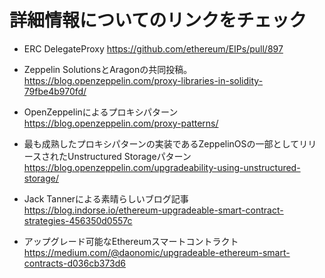 # 詳細情報についてのリンクをチェック

- ERC DelegateProxy
https://github.com/ethereum/EIPs/pull/897

- Zeppelin SolutionsとAragonの共同投稿。
https://blog.openzeppelin.com/proxy-libraries-in-solidity-79fbe4b970fd/

- OpenZeppelinによるプロキシパターン
https://blog.openzeppelin.com/proxy-patterns/

- 最も成熟したプロキシパターンの実装であるZeppelinOSの一部としてリリースされたUnstructured Storageパターン
https://blog.openzeppelin.com/upgradeability-using-unstructured-storage/

- Jack Tannerによる素晴らしいブログ記事
https://blog.indorse.io/ethereum-upgradeable-smart-contract-strategies-456350d0557c

- アップグレード可能なEthereumスマートコントラクト
https://medium.com/@daonomic/upgradeable-ethereum-smart-contracts-d036cb373d6
